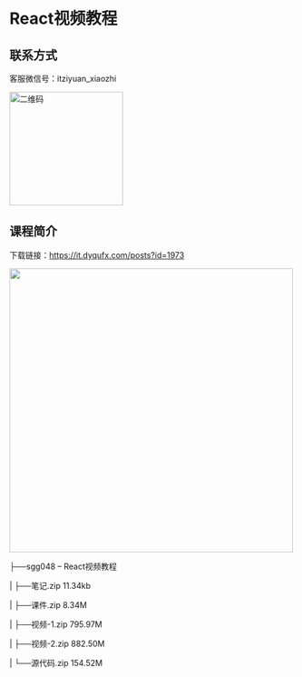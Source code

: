 # React视频教程

## 联系方式

客服微信号：itziyuan_xiaozhi

<img src="https://ziyuanyun.oss-cn-guangzhou.aliyuncs.com/common/20240614073449/666b82192834a.jpg" width="200" height="200" alt="二维码">

## 课程简介

下载链接：https://it.dyqufx.com/posts?id=1973

<img src="https://ziyuanyun.oss-cn-guangzhou.aliyuncs.com/yun/20240515183617/66449021a89d0.jpg" width="500" alt="">

  ├──sgg048 &#8211; React视频教程

 | ├──笔记.zip 11.34kb

 | ├──课件.zip 8.34M

 | ├──视频-1.zip 795.97M

 | ├──视频-2.zip 882.50M

 | └──源代码.zip 154.52M

  